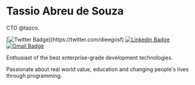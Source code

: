 # Tassio Abreu de Souza

CTO @tazco.

[![Twitter Badge](https://img.shields.io/badge/-@tazabreu_-6633cc?style=flat-square&labelColor=6633cc&logo=twitter&logoColor=white&link=https://twitter.com/tazabreu_)](https://twitter.com/dieegosf) 
[![Linkedin Badge](https://img.shields.io/badge/-tazabreu-6633cc?style=flat-square&logo=Linkedin&logoColor=white&link=https://www.linkedin.com/in/tazabreu)](https://www.linkedin.com/in/tazabreu) 
[![Gmail Badge](https://img.shields.io/badge/-tazabreu@gmail.com-6633cc?style=flat-square&logo=Gmail&logoColor=white&link=mailto:tazabreu@gmail.com)](mailto:diego.schell.f@gmail.com)

Enthusiast of the best enterprise-grade development technologies.

Passionate about real world value, education and changing people's lives through programming.
